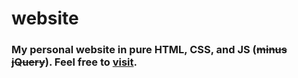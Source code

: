# website
### My personal website in pure HTML, CSS, and JS (~~minus jQuery~~). Feel free to [visit](https://www.claudio-herrera.com/). ###
